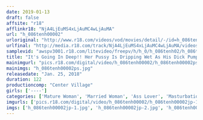 ```yaml
---
date: 2019-01-13
draft: false
affsite: "r18"
afflinkr18: "NjA4LjEuMS4xLjAuMC4wLjAuMA"
url: "h_086tenh00002"
urloriginal: "http://www.r18.com/videos/vod/movies/detail/-/id=h_086tenh00002"
urlfinal: "http://media.r18.com/track/NjA4LjEuMS4xLjAuMC4wLjAuMA/videos/vod/movies/detail/-/id=h_086tenh00002"
samplevid: "awspv3001.r18.com/litevideo/freepv/h/h_0/h_086tenh02/h_086tenh02_dmb_w.mp4"
title: "It's Going In Deep!! Her Pussy Is Dripping Wet As His Dick Pumps Her Like An Engine!! An Amateur Old Lady In Machine Gun Dildo Masturbation"
mainimgurl: "pics.r18.com/digital/video/h_086tenh00002/h_086tenh00002ps.jpg"
mainimgs: "h_086tenh00002ps.jpg"
releasedate: "Jan. 25, 2018"
duration: 122
productioncomp: "Center Village"
girls: ['----']
categories: ['Mature Woman', 'Married Woman', 'Ass Lover', 'Masturbation', 'Sex Toys', 'Hi-Def']
imgurls: ['pics.r18.com/digital/video/h_086tenh00002/h_086tenh00002jp-1.jpg', 'pics.r18.com/digital/video/h_086tenh00002/h_086tenh00002jp-2.jpg', 'pics.r18.com/digital/video/h_086tenh00002/h_086tenh00002jp-3.jpg', 'pics.r18.com/digital/video/h_086tenh00002/h_086tenh00002jp-4.jpg', 'pics.r18.com/digital/video/h_086tenh00002/h_086tenh00002jp-5.jpg', 'pics.r18.com/digital/video/h_086tenh00002/h_086tenh00002jp-6.jpg', 'pics.r18.com/digital/video/h_086tenh00002/h_086tenh00002jp-7.jpg', 'pics.r18.com/digital/video/h_086tenh00002/h_086tenh00002jp-8.jpg', 'pics.r18.com/digital/video/h_086tenh00002/h_086tenh00002jp-9.jpg', 'pics.r18.com/digital/video/h_086tenh00002/h_086tenh00002jp-10.jpg', 'pics.r18.com/digital/video/h_086tenh00002/h_086tenh00002jp-11.jpg', 'pics.r18.com/digital/video/h_086tenh00002/h_086tenh00002jp-12.jpg', 'pics.r18.com/digital/video/h_086tenh00002/h_086tenh00002jp-13.jpg', 'pics.r18.com/digital/video/h_086tenh00002/h_086tenh00002jp-14.jpg', 'pics.r18.com/digital/video/h_086tenh00002/h_086tenh00002jp-15.jpg', 'pics.r18.com/digital/video/h_086tenh00002/h_086tenh00002jp-16.jpg', 'pics.r18.com/digital/video/h_086tenh00002/h_086tenh00002jp-17.jpg', 'pics.r18.com/digital/video/h_086tenh00002/h_086tenh00002jp-18.jpg', 'pics.r18.com/digital/video/h_086tenh00002/h_086tenh00002jp-19.jpg', 'pics.r18.com/digital/video/h_086tenh00002/h_086tenh00002jp-20.jpg']
imgs: ['h_086tenh00002jp-1.jpg', 'h_086tenh00002jp-2.jpg', 'h_086tenh00002jp-3.jpg', 'h_086tenh00002jp-4.jpg', 'h_086tenh00002jp-5.jpg', 'h_086tenh00002jp-6.jpg', 'h_086tenh00002jp-7.jpg', 'h_086tenh00002jp-8.jpg', 'h_086tenh00002jp-9.jpg', 'h_086tenh00002jp-10.jpg', 'h_086tenh00002jp-11.jpg', 'h_086tenh00002jp-12.jpg', 'h_086tenh00002jp-13.jpg', 'h_086tenh00002jp-14.jpg', 'h_086tenh00002jp-15.jpg', 'h_086tenh00002jp-16.jpg', 'h_086tenh00002jp-17.jpg', 'h_086tenh00002jp-18.jpg', 'h_086tenh00002jp-19.jpg', 'h_086tenh00002jp-20.jpg']
---
```

